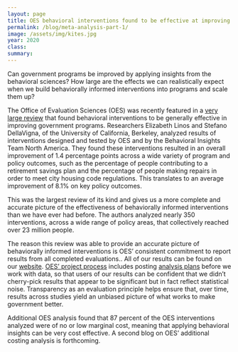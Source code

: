 ```yaml
---	
layout: page	
title: OES behavioral interventions found to be effective at improving government programs in recent large-scale review
permalink: /blog/meta-analysis-part-1/	
image: /assets/img/kites.jpg
year: 2020
class:	
summary: 	
---	
```


Can government programs be improved by applying insights from the behavioral sciences? How large are the effects we can realistically expect when we build behaviorally informed interventions into programs and scale them up?  

The Office of Evaluation Sciences (OES) was recently featured in a <a href="https://www.nber.org/papers/w27594">very large review</a> that found behavioral interventions to be generally effective in improving government programs. Researchers Elizabeth Linos and Stefano DellaVigna, of the University of California, Berkeley, analyzed results of interventions designed and tested by OES and by the Behavioral Insights Team North America. They found these interventions resulted in an overall improvement of 1.4 percentage points across a wide variety of program and policy outcomes, such as  the percentage of people contributing to a retirement savings plan and the percentage of people making repairs in order to meet city housing code regulations. This translates to an average improvement of 8.1% on key policy outcomes. 

This was the largest review of its kind and gives us a more complete and accurate picture of the effectiveness of behaviorally informed interventions than we have ever had before. The authors analyzed nearly 350 interventions, across a wide range of policy areas, that collectively  reached over 23 million people.

The reason this review was able to provide  an accurate picture of behaviorally informed interventions is OES’ consistent commitment to report results from all completed evaluations.. All of our results can be found on our <a href="https://oes.gsa.gov/work/">website</a>. <a href="https://oes.gsa.gov/projectprocess/">OES’ project process</a> includes posting <a href="https://oes.gsa.gov/methodsdetail/#analysis-plans">analysis plans</a> before we work with data, so that users of our results can be confident that we didn’t cherry-pick results that appear to be significant but in fact reflect statistical noise. Transparency as an evaluation principle helps ensure that, over time, results  across studies yield an unbiased picture of what works to make government better.
 
Additional OES analysis found that  87 percent of the OES interventions analyzed were of no or low marginal cost, meaning that applying behavioral insights can be very cost effective. A second blog on OES’ additional costing analysis is forthcoming.

